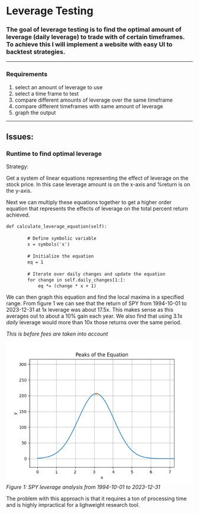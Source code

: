 # Leverage Testing

### The goal of leverage testing is to find the optimal amount of leverage (daily leverage) to trade with of certain timeframes. To achieve this I will implement a website with easy UI to backtest strategies.
---
### Requirements

1. select an amount of leverage to use
2. select a time frame to test
3. compare different amounts of leverage over the same timeframe
4. compare different timeframes with same amount of leverage
5. graph the output

---
## Issues:

### Runtime to find optimal leverage

Strategy: 

Get a system of linear equations representing the effect of leverage on the stock price. In this case leverage amount is on the x-axis and %return is on the y-axis. 

Next we can multiply these equations together to get a higher order equation that represents the effects of leverage on the total percent return achieved.

```
def calculate_leverage_equation(self):

        # Define symbolic variable
        x = symbols('x')

        # Initialize the equation
        eq = 1

        # Iterate over daily changes and update the equation
        for change in self.daily_changes[1:]:
            eq *= (change * x + 1)
```

We can then graph this equation and find the local maxima in a specified range. From figure 1 we can see that the return of SPY from 1994-10-01 to 2023-12-31 at 1x leverage was about 17.5x. This makes sense as this averages out to about a 10% gain each year. We also find that using 3.1x *daily* leverage would more than 10x those returns over the same period. 

*This is before fees are taken into account*

![SPY leverage analysis from 1994-10-01 to 2023-12-31](/images/Figure_1.png) *Figure 1: SPY leverage analysis from 1994-10-01 to 2023-12-31*

The problem with this approach is that it requires a ton of processing time and is highly impractical for a lighweight research tool. 
